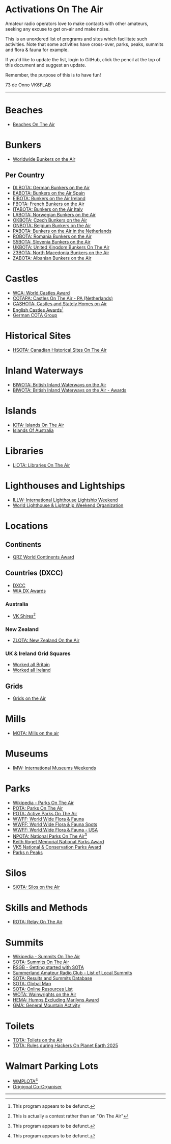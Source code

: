 # Activations On The Air

Amateur radio operators love to make contacts with other amateurs, seeking any excuse to get on-air and make noise.

This is an unordered list of programs and sites which facilitate such activities. Note that some activities have cross-over, parks, peaks, summits and flora &amp; fauna for example.

If you'd like to update the list, login to GitHub, click the pencil at the top of this document and suggest an update.

Remember, the purpose of this is to have fun!

73 de Onno VK6FLAB

---
# Beaches
* [Beaches On The Air](https://www.beachesontheair.com)

# Bunkers
* [Worldwide Bunkers on the Air](https://wwbota.org/)

## Per Country
* [DLBOTA: German Bunkers on the Air](https://dlbota.de/)
* [EABOTA: Bunkers on the Air Spain](https://eabota.es/)
* [EIBOTA: Bunkers on the Air Ireland](https://wwbota.org/eibota/)
* [FBOTA: French Bunkers on the Air](https://www.qsl.net/f1lpt/)
* [ITABOTA: Bunkers on the Air Italy](https://wwbota.org/itabota/)
* [LABOTA: Norwegian Bunkers on the Air](https://wwbota.org/labota/)
* [OKBOTA: Czech Bunkers on the Air](http://www.okbota.cz/)
* [ONBOTA: Belgium Bunkers on the Air](https://onbota.be/home)
* [PABOTA: Bunkers on the Air in the Netherlands](https://pa3efr.nl/index.php/miscellaneous/dutch-bunkers-on-the-air-pabota)
* [ROBOTA: Romania Bunkers on the Air](https://www.robota.org.ro/)
* [S5BOTA: Slovenia Bunkers on the Air](https://wwbota.org/s5bota-2/)
* [UKBOTA: United Kingdom Bunkers On The Air](https://bunkersontheair.org/site/)
* [Z3BOTA: North Macedonia Bunkers on the Air](https://wwbota.org/z3bota/)
* [ZABOTA: Albanian Bunkers on the Air](https://wwbota.org/zabota/)

# Castles
* [WCA: World Castles Award](https://wcagroup.org)
* [COTAPA: Castles On The Air - PA (Netherlands)](https://www.cotapa.org/)
* [CASHOTA: Castles and Stately Homes on Air](https://www.facebook.com/groups/226154851899/)
* [English Castles Awards](https://web.archive.org/web/20240620001507/https://englishcastlesawards.uk/)[^1]
* [German COTA Group](https://www.cotagroup.org/cotagroup/cota-team/dl-wca/)

# Historical Sites
* [HSOTA: Canadian Historical Sites On The Air](https://www.hsota.org/)

# Inland Waterways
* [BIWOTA: British Inland Waterways on the Air](https://www.nharg.org.uk/biwota)
* [BIWOTA: British Inland Waterways on the Air - Awards](https://www.nharg.org.uk/content/biwota-awards)

# Islands
* [IOTA: Islands On The Air](https://www.iota-world.org)
* [Islands Of Australia](https://www.wia.org.au/members/wiadxawards/islandsofaustralia/)

# Libraries
* [LiOTA: Libraries On The Air](https://k4fmh.com/2023/07/05/liota-libraries-on-the-air/)

# Lighthouses and Lightships
* [ILLW: International Lighthouse Lightship Weekend](https://illw.net/)
* [World Lighthouse &amp; Lightship Weekend Organization](https://wllw.org/index.php/en/)

# Locations

## Continents
* [QRZ World Continents Award](https://www.qrz.com/awards/WCA/)

## Countries (DXCC)
* [DXCC](https://www.arrl.org/dxcc)
* [WIA DX Awards](https://www.wia.org.au/members/wiadxawards/about/)

### Australia
* [VK Shires](https://parksnpeaks.org/showAward.php?award=SHIRES)[^2]

### New Zealand
* [ZLOTA: New Zealand On the Air](https://parksnpeaks.org/showAward.php?award=ZLOTA)

### UK &amp; Ireland Grid Squares
* [Worked all Britain](https://wab.intermip.net/default.php)
* [Worked all Ireland](https://www.irts.ie/cgi/st.cgi?wai)

## Grids
* [Grids on the Air](https://gridsontheair.com/)

# Mills
* [MOTA: Mills on the air](https://www.nharg.org.uk/content/about-mills-air-mota)

# Museums
* [IMW: International Museums Weekends](https://www.radio-amateur-events.org/IMW/)

# Parks
* [Wikipedia - Parks On The Air](https://en.wikipedia.org/wiki/Parks_On_The_Air)
* [POTA: Parks On The Air](https://parksontheair.com/)
* [POTA: Active Parks On The Air](https://pota.app/)
* [WWFF: World Wide Flora &amp; Fauna](https://wwff.co/)
* [WWFF: World Wide Flora &amp; Fauna Spots](https://spots.wwff.co/spots)
* [WWFF: World Wide Flora &amp; Fauna - USA](https://wwffkff.wordpress.com/)
* [NPOTA: National Parks On The Air](https://www.arrl.org/NPOTA)[^1]
* [Keith Roget Memorial National Parks Award](https://groups.io/g/krmnpa)
* [VK5 National & Conservation Parks Award](https://parksnpeaks.org/showAward.php?award=SANPCPA)
* [Parks n Peaks](http://www.parksnpeaks.org/)

# Silos
* [SiOTA: Silos on the Air](https://parksnpeaks.org/showAward.php?award=SiOTA)

# Skills and Methods
* [ROTA: Relay On The Air](https://github.com/sixsixseven/rota)

# Summits
* [Wikipedia - Summits On The Air](https://en.wikipedia.org/wiki/Summits_On_The_Air)
* [SOTA: Summits On The Air](https://www.sota.org.uk/)
* [RSGB - Getting started with SOTA](https://rsgb.org/main/beyond-exams-building-experience/logbook-explorer-getting-started/rsgb-logbook-explorer-summits-on-the-air/)
* [Summerland Amateur Radio Club - List of Local Summits](https://sarc.org.au/sota/)
* [SOTA: Results and Summits Database](https://www.sotadata.org.uk/)
* [SOTA: Global Map](https://www.sotamaps.org/)
* [SOTA: Online Resources List](https://www.sota.org.uk/Online-Resources)
* [WOTA: Wainwrights on the Air](https://www.wota.org.uk/)
* [HEMA: Humps Excluding Marilyns Award](http://www.hema.org.uk/)
* [GMA: General Mountain Activity](https://www.cqgma.org/start.php)

# Toilets
* [TOTA: Toilets on the Air](https://totawatch.de/)
* [TOTA: Rules during Hackers On Planet Earth 2025](https://hope-16.totawatch.de/rules/)

# Walmart Parking Lots
* [WMPLOTA](https://web.archive.org/web/20241205100016/https://www.wmplota.org/)[^1]
* [Origignal Co-Organiser](https://www.adamwhitney.net)

---

[^1]: This program appears to be defunct.
[^2]: This is actually a contest rather than an "On The Air"
